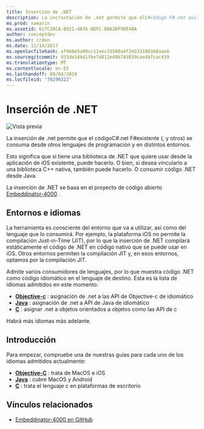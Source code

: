 ```yaml
---
title: Inserción de .NET
description: La incrustación de .net permite que elC#código F#.net existente (, y otros) lo consuma el código escrito en otros lenguajes de programación.
ms.prod: xamarin
ms.assetid: 617C38CA-B921-4A76-8DFC-B0A3DF90E48A
author: conceptdev
ms.author: crdun
ms.date: 11/14/2017
ms.openlocfilehash: af068e5a09cc11eec33508a4f2eb33186168aae6
ms.sourcegitcommit: 933de144d1fbe7d412e49b743839cae4bfcac439
ms.translationtype: MT
ms.contentlocale: es-ES
ms.lasthandoff: 09/04/2019
ms.locfileid: "70290222"
---
```

# <a name="net-embedding"></a>Inserción de .NET

![Vista previa](~/media/shared/preview.png)

La inserción de .net permite que el códigoC#.net F#existente (, y otros) se consuma desde otros lenguajes de programación y en distintos entornos.

Esto significa que si tiene una biblioteca de .NET que quiere usar desde la aplicación de iOS existente, puede hacerlo.   O bien, si desea vincularlo a una biblioteca C++ nativa, también puede hacerlo.   O consumir código .NET desde Java.

La inserción de .NET se basa en el proyecto de código abierto [Embeddinator-4000](https://github.com/mono/Embeddinator-4000) .

## <a name="environments-and-languages"></a>Entornos e idiomas

La herramienta es consciente del entorno que va a utilizar, así como del lenguaje que lo consumirá.   Por ejemplo, la plataforma iOS no permite la compilación Just-in-Time (JIT), por lo que la inserción de .NET compilará estáticamente el código de .NET en código nativo que se puede usar en iOS.  Otros entornos permiten la compilación JIT y, en esos entornos, optamos por la compilación JIT.

Admite varios consumidores de lenguajes, por lo que muestra código .NET como código idiomático en el lenguaje de destino.   Esta es la lista de idiomas admitidos en este momento:

- [**Objective-c**](objective-c/index.md) : asignación de .net a las API de Objective-c de idiomático
- [**Java**](android/index.md) : asignación de .net a API de Java de idiomático
- [**C**](get-started/c.md) : asignar .net a objetos orientados a objetos como las API de c

Habrá más idiomas más adelante.

## <a name="getting-started"></a>Introducción

Para empezar, compruebe una de nuestras guías para cada uno de los idiomas admitidos actualmente:

- [**Objective-C**](get-started/objective-c/index.md) : trata de MacOS e iOS
- [**Java**](get-started/java/index.md) : cubre MacOS y Android
- [**C**](get-started/c.md) : trata el lenguaje c en plataformas de escritorio

## <a name="related-links"></a>Vínculos relacionados

- [Embeddinator-4000 en GitHub](https://github.com/mono/Embeddinator-4000)
